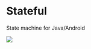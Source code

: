 # Stateful
State machine for Java/Android

[![](https://jitpack.io/v/makcakaya/stateful.svg)](https://jitpack.io/#makcakaya/stateful)

